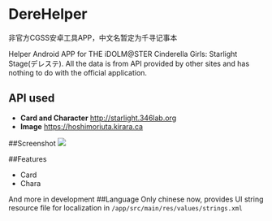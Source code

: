 # DereHelper

非官方CGSS安卓工具APP，中文名暂定为千寻记事本</br>

Helper Android APP for THE iDOLM@STER Cinderella Girls: Starlight Stage(デレステ). All the data is from API provided by other sites and has nothing to do with the official application.

## API used
* **Card and Character** http://starlight.346lab.org
* **Image** https://hoshimoriuta.kirara.ca

##Screenshot
![](https://github.com/Lazyeraser/DereHelper/raw/master/art/card_detail.jpg)

##Features
* Card
* Chara

And more in development
##Language
Only chinese  now, provides UI string resource file for localization in `/app/src/main/res/values/strings.xml`